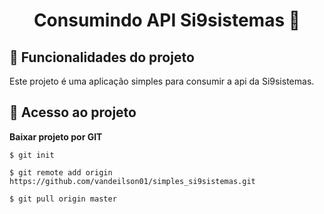 <h1 align="center"> 
 Consumindo API Si9sistemas 🚀 
</h1>

## :hammer: Funcionalidades do projeto

 Este projeto é uma aplicação simples para consumir a api da Si9sistemas.


## 📁 Acesso ao projeto

**Baixar projeto por GIT**

```
$ git init

$ git remote add origin https://github.com/vandeilson01/simples_si9sistemas.git

$ git pull origin master
```
